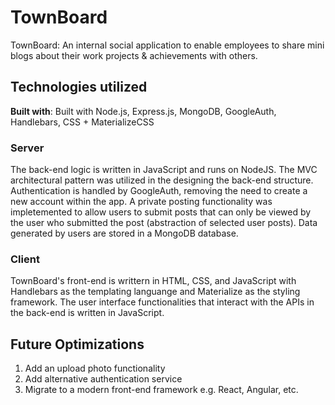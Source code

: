 # TownBoard
TownBoard: An internal social application to enable employees to share mini blogs about their work projects &amp; achievements with others.

## Technologies utilized
**Built with**: Built with Node.js, Express.js, MongoDB, GoogleAuth, Handlebars, CSS + MaterializeCSS

### Server
The back-end logic is written in JavaScript and runs on NodeJS. The MVC architectural pattern was utilized in the designing the back-end structure. Authentication is handled by GoogleAuth, removing the need to create a new account within the app. A private posting functionality was impletemented to allow users to submit posts that can only be viewed by the user who submitted the post (abstraction of selected user posts). Data generated by users are stored in a MongoDB database.

### Client
TownBoard's front-end is writtern in HTML, CSS, and JavaScript with Handlebars as the templating languange and Materialize as the styling framework. The user interface functionalities that interact with the APIs in the back-end is written in JavaScript.

## Future Optimizations
1) Add an upload photo functionality
2) Add alternative authentication service
3) Migrate to a modern front-end framework e.g. React, Angular, etc.
